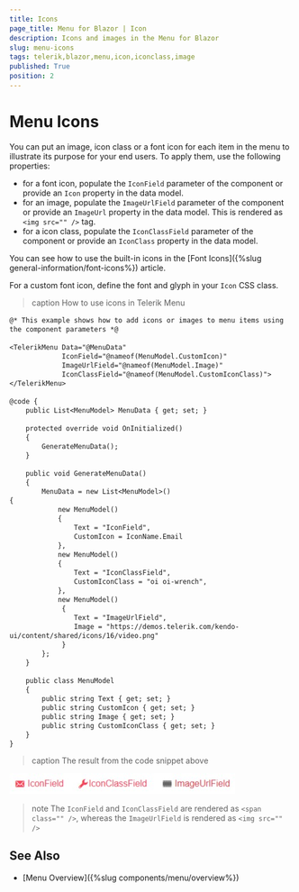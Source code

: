 ```yaml
---
title: Icons
page_title: Menu for Blazor | Icon
description: Icons and images in the Menu for Blazor
slug: menu-icons
tags: telerik,blazor,menu,icon,iconclass,image
published: True
position: 2
---
```


# Menu Icons

You can put an image, icon class or a font icon for each item in the menu to illustrate its purpose for your end users. To apply them, use the following properties:

* for a font icon, populate the `IconField` parameter of the component or provide an `Icon` property in the data model.
* for an image, populate the `ImageUrlField` parameter of the component or provide an `ImageUrl` property in the data model. This is rendered as `<img src="" />` tag.
* for a icon class, populate the `IconClassField` parameter of the component or provide an `IconClass` property in the data model.

You can see how to use the built-in icons in the [Font Icons]({%slug  general-information/font-icons%}) article.

For a custom font icon, define the font and glyph in your `Icon` CSS class.

>caption How to use icons in Telerik Menu

````CSHTML
@* This example shows how to add icons or images to menu items using the component parameters *@

<TelerikMenu Data="@MenuData"
             IconField="@nameof(MenuModel.CustomIcon)"
             ImageUrlField="@nameof(MenuModel.Image)"
             IconClassField="@nameof(MenuModel.CustomIconClass)">
</TelerikMenu>

@code {
    public List<MenuModel> MenuData { get; set; }

    protected override void OnInitialized()
    {
        GenerateMenuData();
    }

    public void GenerateMenuData()
    {
        MenuData = new List<MenuModel>()
{
            new MenuModel()
            {
                Text = "IconField",
                CustomIcon = IconName.Email
            },
            new MenuModel()
            {
                Text = "IconClassField",
                CustomIconClass = "oi oi-wrench",
            },
            new MenuModel()
             {
                Text = "ImageUrlField",
                Image = "https://demos.telerik.com/kendo-ui/content/shared/icons/16/video.png"
             }
        };
    }

    public class MenuModel
    {
        public string Text { get; set; }
        public string CustomIcon { get; set; }
        public string Image { get; set; }
        public string CustomIconClass { get; set; }
    }
}
````

>caption The result from the code snippet above

![icons](images/icons.jpg)

>note The `IconField` and `IconClassField` are rendered as `<span class="" />`, whereas the `ImageUrlField` is rendered as `<img src="" />`

## See Also

  * [Menu Overview]({%slug components/menu/overview%})
